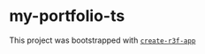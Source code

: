 # my-portfolio-ts

This project was bootstrapped with [`create-r3f-app`](https://github.com/utsuboco/create-r3f-app)